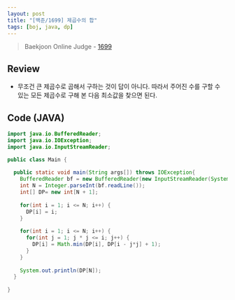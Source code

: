 ```yaml
---
layout: post
title: "[백준/1699] 제곱수의 합"
tags: [boj, java, dp]
---
```

> Baekjoon Online Judge - [1699](https://www.acmicpc.net/problem/1699)

## Review
* 무조건 큰 제곱수로 곱해서 구하는 것이 답이 아니다. 따라서 주어진 수를 구할 수 있는 모든 제곱수로 구해 본 다음 최소값을 찾으면 된다.

## Code (JAVA)
```java
import java.io.BufferedReader;
import java.io.IOException;
import java.io.InputStreamReader;

public class Main {
  
  public static void main(String args[]) throws IOException{
    BufferedReader bf = new BufferedReader(new InputStreamReader(System.in));
    int N = Integer.parseInt(bf.readLine());
    int[] DP= new int[N + 1];
    
    for(int i = 1; i <= N; i++) {
      DP[i] = i;
    }
    
    for(int i = 1; i <= N; i++) {
      for(int j = 1; j * j <= i; j++) {
        DP[i] = Math.min(DP[i], DP[i - j*j] + 1);
      }
    }
    
    System.out.println(DP[N]);
  }
  
}
```
